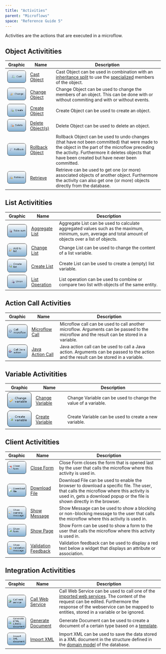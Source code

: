 ```yaml
---
title: "Activities"
parent: "Microflows"
space: "Reference Guide 5"
---
```



Activities are the actions that are executed in a microflow.

## Object Activitities

<table><thead><tr><th class="confluenceTh">Graphic</th><th class="confluenceTh">Name</th><th class="confluenceTh">Description</th></tr></thead><tbody><tr><td class="confluenceTd"><a href="Cast+Object"><img class="confluence-embedded-image" src="attachments/819203/918013.png" ></a></td><td class="confluenceTd"><a href="Cast+Object">Cast Object</a></td><td class="confluenceTd">Cast Object can be used in combination with an <a href="Inheritance+Split">inheritance split</a> to use the <a href="Entities">specialized</a> members of the object.</td></tr><tr><td class="confluenceTd"><a href="Change+Object"><img class="confluence-embedded-image" src="attachments/819203/917661.png" ></a></td><td class="confluenceTd"><a href="Change+Object">Change Object</a></td><td class="confluenceTd">Change Object can be used to change the members of an object. This can be done with or without commiting and with or without events.</td></tr><tr><td class="confluenceTd"><a href="Create+Object"><img class="confluence-embedded-image" src="attachments/819203/917756.png" ></a></td><td class="confluenceTd"><a href="Create+Object">Create Object</a></td><td class="confluenceTd">Create Object can be used to create an object.</td></tr><tr><td class="confluenceTd"><a href="Deleting+Objects"><img class="confluence-embedded-image" src="attachments/819203/918191.png" ></a></td><td class="confluenceTd"><a href="Deleting+Objects">Delete Object(s)</a></td><td class="confluenceTd">Delete Object can be used to delete an object.</td></tr><tr><td class="confluenceTd"><a href="Rollback+Object"><img class="confluence-embedded-image" src="attachments/819203/918119.png" ></a></td><td class="confluenceTd"><a href="Rollback+Object">Rollback Object</a></td><td class="confluenceTd">Rollback Object can be used to undo changes (that have not been committed) that were made to the object in the part of the microflow preceding the activity. Furthermore it deletes objects that have been created but have never been committed.</td></tr><tr><td class="confluenceTd"><a href="Retrieve"><img class="confluence-embedded-image" src="attachments/819203/917866.png" ></a></td><td class="confluenceTd"><a href="Retrieve">Retrieve</a></td><td class="confluenceTd">Retrieve can be used to get one (or more) associated objects of another object. Furthermore the activity can also get one (or more) objects directly from the database.</td></tr></tbody></table>

## List Activitities

<table><thead><tr><th class="confluenceTh">Graphic</th><th class="confluenceTh">Name</th><th class="confluenceTh">Description</th></tr></thead><tbody><tr><td class="confluenceTd"><a href="Aggregate+List"><img class="confluence-embedded-image" src="attachments/819203/918028.png" ></a></td><td class="confluenceTd"><a href="Aggregate+List">Aggregate List</a></td><td class="confluenceTd">Aggregate List can be used to calculate aggregated values such as the maximum, minimum, sum, average and total amount of objects over a list of objects.</td></tr><tr><td class="confluenceTd"><a href="Change+List"><img class="confluence-embedded-image" src="attachments/819203/918007.png" ></a></td><td class="confluenceTd"><a href="Change+List">Change List</a></td><td class="confluenceTd">Change List can be used to change the content of a list variable.</td></tr><tr><td class="confluenceTd"><a href="Create+List"><img class="confluence-embedded-image" src="attachments/819203/918009.png" ></a></td><td class="confluenceTd"><a href="Create+List">Create List</a></td><td class="confluenceTd">Create List can be used to create a (empty) list variable.</td></tr><tr><td class="confluenceTd"><a href="List+Operation"><img class="confluence-embedded-image" src="attachments/819203/917792.png" ></a></td><td class="confluenceTd"><a href="List+Operation">List Operation</a></td><td class="confluenceTd">List operation can be used to combine or compare two list with objects of the same entity.</td></tr></tbody></table>

## Action Call Activities

<table><thead><tr><th class="confluenceTh">Graphic</th><th class="confluenceTh">Name</th><th class="confluenceTh">Description</th></tr></thead><tbody><tr><td class="confluenceTd"><a href="Microflow+Call"><img class="confluence-embedded-image" src="attachments/819203/918001.png" ></a></td><td class="confluenceTd"><a href="Microflow+Call">Microflow Call</a></td><td class="confluenceTd">Microflow call can be used to call another microflow. Arguments can be passed to the microflow and the result can be stored in a variable.</td></tr><tr><td class="confluenceTd"><a href="Java+Action+Call"><img class="confluence-embedded-image" src="attachments/819203/918018.png" ></a></td><td class="confluenceTd"><a href="Java+Action+Call">Java Action Call</a></td><td class="confluenceTd">Java action call can be used to call a Java action. Arguments can be passed to the action and the result can be stored in a variable.</td></tr></tbody></table>

## Variable Activitities

<table><thead><tr><th class="confluenceTh">Graphic</th><th class="confluenceTh">Name</th><th class="confluenceTh">Description</th></tr></thead><tbody><tr><td class="confluenceTd"><a href="Change+Variable"><img class="confluence-embedded-image" src="attachments/819203/918011.png" ></a></td><td class="confluenceTd"><a href="Change+Variable">Change Variable</a></td><td class="confluenceTd">Change Variable can be used to change the value of a variable.</td></tr><tr><td class="confluenceTd"><a href="Create+Variable"><img class="confluence-embedded-image" src="attachments/819203/918110.png" ></a></td><td class="confluenceTd"><a href="Create+Variable">Create Variable</a></td><td class="confluenceTd">Create Variable can be used to create a new variable.</td></tr></tbody></table>

## Client Activitities

<table><thead><tr><th class="confluenceTh">Graphic</th><th class="confluenceTh">Name</th><th class="confluenceTh">Description</th></tr></thead><tbody><tr><td class="confluenceTd"><a href="Close+Form"><img class="confluence-embedded-image" src="attachments/819203/918114.png" ></a></td><td class="confluenceTd"><a href="Close+Form">Close Form</a></td><td class="confluenceTd">Close Form closes the form that is opened last by the user that calls the microflow where this activity is used in.</td></tr><tr><td class="confluenceTd"><a href="Download+File"><img class="confluence-embedded-image" src="attachments/819203/918108.png" ></a></td><td class="confluenceTd"><a href="Download+File">Download File</a></td><td class="confluenceTd">Download File can be used to enable the browser to download a specific file. The user, that calls the microflow where this activity is used in, gets a download popup or the file is shown directly in the browser.</td></tr><tr><td class="confluenceTd"><a href="Show+Message"><img class="confluence-embedded-image" src="attachments/819203/918099.png" ></a></td><td class="confluenceTd"><a href="Show+Message">Show Message</a></td><td class="confluenceTd">Show Message can be used to show a blocking or non-blocking message to the user that calls the microflow where this activity is used in.</td></tr><tr><td class="confluenceTd"><a href="Show+Page"><img class="confluence-embedded-image" src="attachments/819203/917544.png" ></a></td><td class="confluenceTd"><a href="Show+Page">Show Page</a></td><td class="confluenceTd">Show Form can be used to show a form to the user that calls the microflow where this activity is used in.</td></tr><tr><td class="confluenceTd"><a href="Validation+Feedback"><img class="confluence-embedded-image" src="attachments/819203/918097.png" ></a></td><td class="confluenceTd"><a href="Validation+Feedback">Validation Feedback</a></td><td class="confluenceTd">Validation feedback can be used to display a red text below a widget that displays an attribute or association.</td></tr></tbody></table>

## Integration Activitities

<table><thead><tr><th class="confluenceTh">Graphic</th><th class="confluenceTh">Name</th><th class="confluenceTh">Description</th></tr></thead><tbody><tr><td class="confluenceTd"><a href="Call+Web+Service"><img class="confluence-embedded-image" src="attachments/819203/918003.png" ></a></td><td class="confluenceTd"><a href="Call+Web+Service">Call Web Service</a></td><td class="confluenceTd">Call Web Service can be used to call one of the <a href="Consumed+Web+Services">imported web services</a>. The content of the request can be edited. Furthermore the response of the webservice can be mapped to entities, stored in a variable or be ignored.</td></tr><tr><td class="confluenceTd"><a href="Generate+Document"><img class="confluence-embedded-image" src="attachments/819203/918124.png" ></a></td><td class="confluenceTd"><a href="Generate+Document">Generate Document</a></td><td class="confluenceTd">Generate Document can be used to create a document of a certain type based on a <a href="Document+Templates">template</a>.</td></tr><tr><td class="confluenceTd"><a href="Import+XML"><img class="confluence-embedded-image" src="attachments/819203/918121.png" ></a></td><td class="confluenceTd"><a href="Import+XML">Import XML</a></td><td class="confluenceTd">Import XML can be used to save the data stored in a XML document in the structure defined in the <a href="Domain+Model">domain model</a> of the database.</td></tr></tbody></table>
